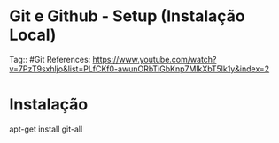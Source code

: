 # Git e Github - Setup (Instalação Local)

Tag:: #Git 
References: https://www.youtube.com/watch?v=7PzT9sxhljo&list=PLfCKf0-awunORbTiGbKnp7MlkXbT5lk1y&index=2

# Instalação 

apt-get install git-all